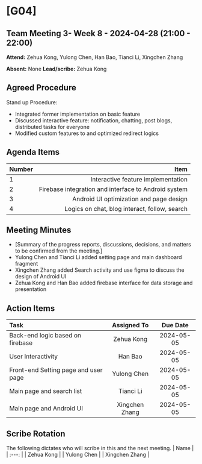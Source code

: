 # [G04]
## Team Meeting 3- Week 8 - 2024-04-28 (21:00 - 22:00)
**Attend:** Zehua Kong, Yulong Chen, Han Bao, Tianci Li, Xingchen Zhang

**Absent:** None
**Lead/scribe:** Zehua Kong

## Agreed Procedure
Stand up Procedure: 
- Integrated former implementation on basic feature
- Discussed interactive feature: notification, chatting, post blogs, distributed tasks for everyone
- Modified custom features to and optimized redirect logics


## Agenda Items
| Number |                                                 Item |
| :----- | ---------------------------------------------------: |
| 1      |                   Interactive feature implementation |
| 2      | Firebase integration and interface to Android system |
| 3      |              Android UI optimization and page design |
| 4      |        Logics on chat, blog interact, follow, search |

## Meeting Minutes
- [Summary of the progress reports, discussions, decisions, and matters to be confirmed from the meeting.]
- Yulong Chen and Tianci Li added setting page and main dashboard fragment
- Xingchen Zhang added Search activity and use figma to discuss the design of Android UI
- Zehua Kong and Han Bao added firebase interface for data storage and presentation


## Action Items
| Task                                 |  Assigned To   |  Due Date  |
| :----------------------------------- | :------------: | :--------: |
| Back-end logic based on firebase     |   Zehua Kong   | 2024-05-05 |
| User Interactivity                   |    Han Bao     | 2024-05-05 |
| Front-end Setting page and user page |  Yulong Chen   | 2024-05-05 |
| Main page and search list            |   Tianci Li    | 2024-05-05 |
| Main page and Android UI             | Xingchen Zhang | 2024-05-05 |



## Scribe Rotation
The following dictates who will scribe in this and the next meeting.
| Name |
| :---: |
| Zehua Kong |
| Yulong Chen |
| Xingchen Zhang |
